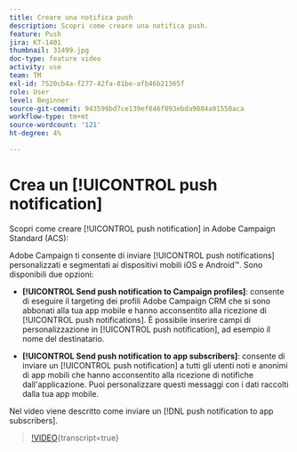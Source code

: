 ```yaml
---
title: Creare una notifica push
description: Scopri come creare una notifica push.
feature: Push
jira: KT-1401
thumbnail: 31499.jpg
doc-type: feature video
activity: use
team: TM
exl-id: 7520cb4a-f277-42fa-81be-afb46b21365f
role: User
level: Beginner
source-git-commit: 943599bd7ce139ef846f093ebda9084a91550aca
workflow-type: tm+mt
source-wordcount: '121'
ht-degree: 4%

---
```


# Crea un [!UICONTROL push notification]

Scopri come creare [!UICONTROL push notification] in Adobe Campaign Standard (ACS):

Adobe Campaign ti consente di inviare [!UICONTROL push notifications] personalizzati e segmentati ai dispositivi mobili iOS e Android™. Sono disponibili due opzioni:

* **[!UICONTROL Send push notification to Campaign profiles]**: consente di eseguire il targeting dei profili Adobe Campaign CRM che si sono abbonati alla tua app mobile e hanno acconsentito alla ricezione di [!UICONTROL push notifications]. È possibile inserire campi di personalizzazione in [!UICONTROL push notification], ad esempio il nome del destinatario.

* **[!UICONTROL Send push notification to app subscribers]**: consente di inviare un [!UICONTROL push notification] a tutti gli utenti noti e anonimi di app mobili che hanno acconsentito alla ricezione di notifiche dall&#39;applicazione. Puoi personalizzare questi messaggi con i dati raccolti dalla tua app mobile.

Nel video viene descritto come inviare un [!DNL push notification to app subscribers].

>[!VIDEO](https://video.tv.adobe.com/v/31499?learn=on){transcript=true}

